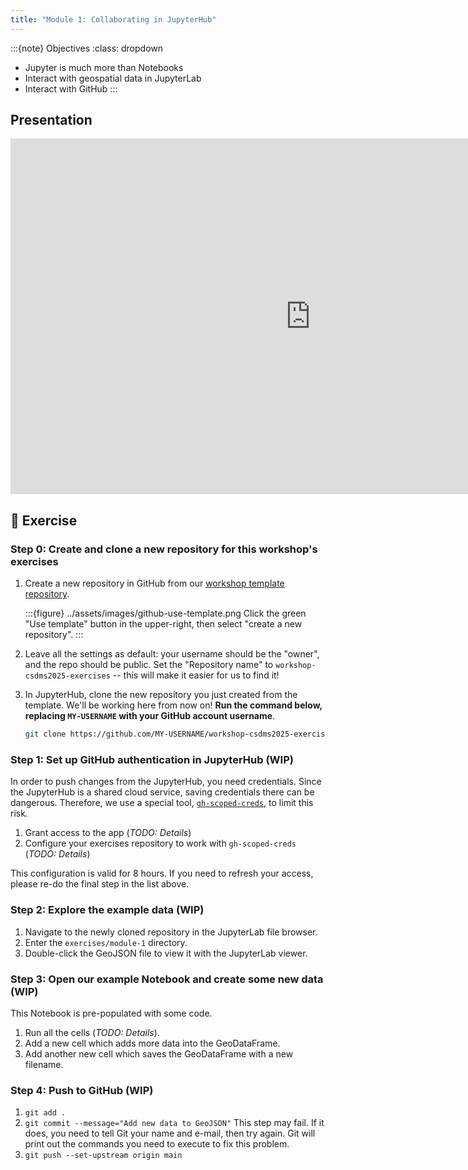 ```yaml
---
title: "Module 1: Collaborating in JupyterHub"
---
```


:::{note} Objectives
:class: dropdown

* Jupyter is much more than Notebooks
* Interact with geospatial data in JupyterLab
* Interact with GitHub
:::


## Presentation

<iframe
  src="https://docs.google.com/presentation/d/e/2PACX-1vSX1BAt5-Dzd1VtXttMqSFRI-HhhCI3lQx8-tfmHQvsXabBrnDxsYYBMLNQgMhYZfTiFLV0vuxTnd3W/pubembed?start=false&loop=false&delayms=60000"
  frameborder="0" width="960" height="569" allowfullscreen="true"
  mozallowfullscreen="true" webkitallowfullscreen="true">
</iframe>


## 💪 Exercise

### Step 0: Create and clone a new repository for this workshop's exercises

1. Create a new repository in GitHub from our
  [workshop template repository](https://github.com/geojupyter/workshop-csdms2025-template).

    :::{figure} ../assets/images/github-use-template.png
    Click the green "Use template" button in the upper-right, then select "create a new
    repository".
    :::

1. Leave all the settings as default: your username should be the "owner", and the repo
   should be public. Set the "Repository name" to `workshop-csdms2025-exercises` -- this
   will make it easier for us to find it!

1. In JupyterHub, clone the new repository you just created from the template.
   We'll be working here from now on! **Run the command below, replacing `MY-USERNAME`
   with your GitHub account username**.

    ```bash
    git clone https://github.com/MY-USERNAME/workshop-csdms2025-exercises
    ```


### Step 1: Set up GitHub authentication in JupyterHub (WIP)

In order to push changes from the JupyterHub, you need credentials.
Since the JupyterHub is a shared cloud service, saving credentials there can be
dangerous.
Therefore, we use a special tool,
[`gh-scoped-creds`](https://github.com/jupyterhub/gh-scoped-creds),
to limit this risk.

1. Grant access to the app (_TODO: Details_)
1. Configure your exercises repository to work with `gh-scoped-creds` (_TODO: Details_)

This configuration is valid for 8 hours.
If you need to refresh your access, please re-do the final step in the list above.


### Step 2: Explore the example data (WIP)

1. Navigate to the newly cloned repository in the JupyterLab file browser.
1. Enter the `exercises/module-1` directory.
1. Double-click the GeoJSON file to view it with the JupyterLab viewer.


### Step 3: Open our example Notebook and create some new data (WIP)

This Notebook is pre-populated with some code.

1. Run all the cells (_TODO: Details_).
1. Add a new cell which adds more data into the GeoDataFrame.
1. Add another new cell which saves the GeoDataFrame with a new filename.


### Step 4: Push to GitHub (WIP)

1. `git add .`
2. `git commit --message="Add new data to GeoJSON"`
   This step may fail.
   If it does, you need to tell Git your name and e-mail, then try again.
   Git will print out the commands you need to execute to fix this problem. 
3. `git push --set-upstream origin main`
